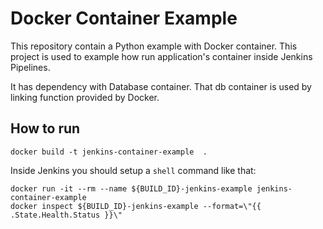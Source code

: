 # Docker Container Example

This repository contain a Python example with Docker container. This project
is used to example how run application's container inside Jenkins Pipelines.

It has dependency with Database container. That db container is used by
linking function provided by Docker.

## How to run

```shell
docker build -t jenkins-container-example  .
```

Inside Jenkins you should setup a `shell` command like that:

```shell
docker run -it --rm --name ${BUILD_ID}-jenkins-example jenkins-container-example
docker inspect ${BUILD_ID}-jenkins-example --format=\"{{ .State.Health.Status }}\"
```

